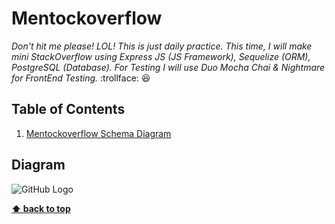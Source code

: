 # Mentockoverflow

*Don't hit me please! LOL! This is just daily practice. This time, I will make mini StackOverflow using Express JS (JS Framework), Sequelize (ORM), PostgreSQL (Database). For Testing I will use Duo Mocha Chai & Nightmare for FrontEnd Testing.* :trollface: :laughing:

## Table of Contents
1. [Mentockoverflow Schema Diagram](#Diagram)

## Diagram
![GitHub Logo](/server/assets/mentockoverflow.png)

**[⬆ back to top](#table-of-contents)**
